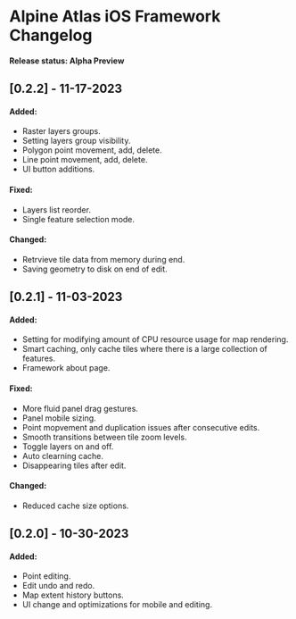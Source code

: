 # Alpine Atlas iOS Framework Changelog

#### Release status: Alpha Preview

## [0.2.2] - 11-17-2023

#### Added:
- Raster layers groups.
- Setting layers group visibility.
- Polygon point movement, add, delete.
- Line point movement, add, delete.
- UI button additions.

#### Fixed:
- Layers list reorder.
- Single feature selection mode.

#### Changed:
- Retrvieve tile data from memory during end.
- Saving geometry to disk on end of edit.


## [0.2.1] - 11-03-2023

#### Added:
- Setting for modifying amount of CPU resource usage for map rendering.
- Smart caching, only cache tiles where there is a large collection of features.
- Framework about page.

#### Fixed:
- More fluid panel drag gestures.
- Panel mobile sizing.
- Point mopvement and duplication issues after consecutive edits.
- Smooth transitions between tile zoom levels.
- Toggle layers on and off.
- Auto clearning cache.
- Disappearing tiles after edit.

#### Changed:
- Reduced cache size options.


## [0.2.0] - 10-30-2023

#### Added:
- Point editing.
- Edit undo and redo.
- Map extent history buttons.
- UI change and optimizations for mobile and editing.







